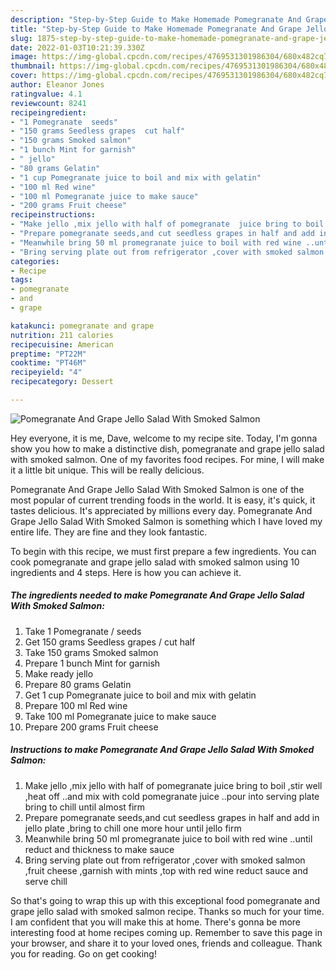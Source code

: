 ```yaml
---
description: "Step-by-Step Guide to Make Homemade Pomegranate And Grape Jello Salad With Smoked Salmon"
title: "Step-by-Step Guide to Make Homemade Pomegranate And Grape Jello Salad With Smoked Salmon"
slug: 1875-step-by-step-guide-to-make-homemade-pomegranate-and-grape-jello-salad-with-smoked-salmon
date: 2022-01-03T10:21:39.330Z
image: https://img-global.cpcdn.com/recipes/4769531301986304/680x482cq70/pomegranate-and-grape-jello-salad-with-smoked-salmon-recipe-main-photo.jpg
thumbnail: https://img-global.cpcdn.com/recipes/4769531301986304/680x482cq70/pomegranate-and-grape-jello-salad-with-smoked-salmon-recipe-main-photo.jpg
cover: https://img-global.cpcdn.com/recipes/4769531301986304/680x482cq70/pomegranate-and-grape-jello-salad-with-smoked-salmon-recipe-main-photo.jpg
author: Eleanor Jones
ratingvalue: 4.1
reviewcount: 8241
recipeingredient:
- "1 Pomegranate  seeds"
- "150 grams Seedless grapes  cut half"
- "150 grams Smoked salmon"
- "1 bunch Mint for garnish"
- " jello"
- "80 grams Gelatin"
- "1 cup Pomegranate juice to boil and mix with gelatin"
- "100 ml Red wine"
- "100 ml Pomegranate juice to make sauce"
- "200 grams Fruit cheese"
recipeinstructions:
- "Make jello ,mix jello with half of pomegranate  juice bring to boil ,stir well ,heat off ..and mix with cold pomegranate juice ..pour into serving plate bring to chill until almost firm"
- "Prepare pomegranate seeds,and cut seedless grapes in half and add in jello plate  ,bring to chill one more hour until jello firm"
- "Meanwhile bring 50 ml promegranate juice to boil with red wine ..until reduct and thickness to make sauce"
- "Bring serving plate out from refrigerator ,cover with smoked salmon ,fruit cheese ,garnish with mints ,top with red wine reduct sauce and serve chill"
categories:
- Recipe
tags:
- pomegranate
- and
- grape

katakunci: pomegranate and grape 
nutrition: 211 calories
recipecuisine: American
preptime: "PT22M"
cooktime: "PT46M"
recipeyield: "4"
recipecategory: Dessert

---
```



![Pomegranate And Grape Jello Salad With Smoked Salmon](https://img-global.cpcdn.com/recipes/4769531301986304/680x482cq70/pomegranate-and-grape-jello-salad-with-smoked-salmon-recipe-main-photo.jpg)

Hey everyone, it is me, Dave, welcome to my recipe site. Today, I'm gonna show you how to make a distinctive dish, pomegranate and grape jello salad with smoked salmon. One of my favorites food recipes. For mine, I will make it a little bit unique. This will be really delicious.

Pomegranate And Grape Jello Salad With Smoked Salmon is one of the most popular of current trending foods in the world. It is easy, it's quick, it tastes delicious. It's appreciated by millions every day. Pomegranate And Grape Jello Salad With Smoked Salmon is something which I have loved my entire life. They are fine and they look fantastic.




To begin with this recipe, we must first prepare a few ingredients. You can cook pomegranate and grape jello salad with smoked salmon using 10 ingredients and 4 steps. Here is how you can achieve it.

<!--inarticleads1-->

##### The ingredients needed to make Pomegranate And Grape Jello Salad With Smoked Salmon:

1. Take 1 Pomegranate / seeds
1. Get 150 grams Seedless grapes / cut half
1. Take 150 grams Smoked salmon
1. Prepare 1 bunch Mint for garnish
1. Make ready  jello
1. Prepare 80 grams Gelatin
1. Get 1 cup Pomegranate juice to boil and mix with gelatin
1. Prepare 100 ml Red wine
1. Take 100 ml Pomegranate juice to make sauce
1. Prepare 200 grams Fruit cheese




<!--inarticleads2-->

##### Instructions to make Pomegranate And Grape Jello Salad With Smoked Salmon:

1. Make jello ,mix jello with half of pomegranate  juice bring to boil ,stir well ,heat off ..and mix with cold pomegranate juice ..pour into serving plate bring to chill until almost firm
1. Prepare pomegranate seeds,and cut seedless grapes in half and add in jello plate  ,bring to chill one more hour until jello firm
1. Meanwhile bring 50 ml promegranate juice to boil with red wine ..until reduct and thickness to make sauce
1. Bring serving plate out from refrigerator ,cover with smoked salmon ,fruit cheese ,garnish with mints ,top with red wine reduct sauce and serve chill




So that's going to wrap this up with this exceptional food pomegranate and grape jello salad with smoked salmon recipe. Thanks so much for your time. I am confident that you will make this at home. There's gonna be more interesting food at home recipes coming up. Remember to save this page in your browser, and share it to your loved ones, friends and colleague. Thank you for reading. Go on get cooking!
